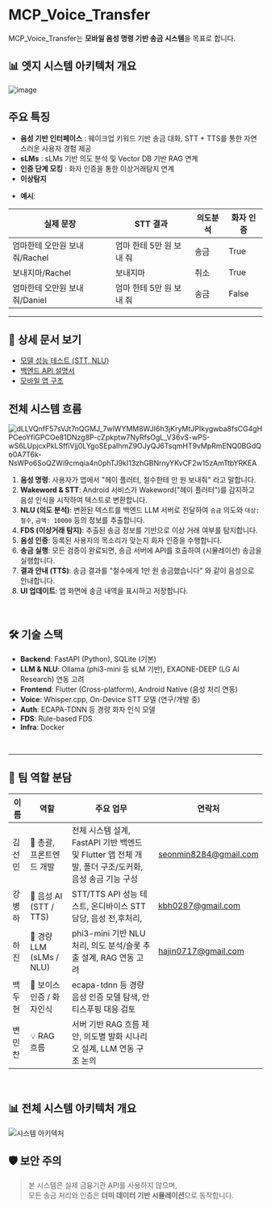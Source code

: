 # MCP_Voice_Transfer

MCP_Voice_Transfer는 **모바일 음성 명령 기반 송금 시스템**을 목표로 합니다.

## 📊 엣지 시스템 아키텍처 개요

![image](https://github.com/user-attachments/assets/15b04290-1225-4669-b176-60f6020ad88e)

## 주요 특징

- **음성 기반 인터페이스** : 웨이크업 키워드 기반 송금 대화, STT + TTS를 통한 자연스러운 사용자 경험 제공
- **sLMs** : sLMs 기반 의도 분석 및 Vector DB 기반 RAG 연계
- **인증 단계 모킹** : 화자 인증을 통한 이상거래탐지 연계
- **이상탐지**

* **예시**:

| 실제 문장                     | STT 결과                 | 의도분석 | 화자 인증 |
| ----------------------------- | ------------------------ | -------- | --------- |
| 엄마한테 오만원 보내줘/Rachel | 엄마 한테 5만 원 보내 줘 | 송금     | True      |
| 보내지마/Rachel               | 보내지마                 | 취소     | True      |
| 엄마한테 오만원 보내줘/Daniel | 엄마 한테 5만 원 보내 줘 | 송금     | False     |

---

## 📑 상세 문서 보기

- [모델 성능 테스트 (STT, NLU)](https://github.com/seonmin8284/MCP_Voice_Transfer/tree/main/experiments)
- [백엔드 API 설명서](./backend/README.md)
- [모바일 앱 구조](./frontend/README.md)

## 전체 시스템 흐름

![dLLVQnfF57sVJt7nQGMJ_7wlWYMM8WJI6h3jKryMtJPIkygwba8fsCG4gHPCeoYfiGPCOe81DNzg8P-cZpkptw7NyRfsOgL_V36vS-wPS-wS6LUpjcxPkLSffiVjj0LYgoSEpaIhmZ9OJyQJ6TsqmHT9vMpRmENQ0BGdQo0A7T6k-NsWPo6SoQZWi9cmqia4n0phTJ9kI13zhGBNrnyYKvCF2w15zAmTtbYRKEA](https://github.com/user-attachments/assets/50a5d7e4-082b-4570-92b2-db86f93f86d5)

1.  **음성 명령**: 사용자가 앱에서 "헤이 플러터, 철수한테 만 원 보내줘" 라고 말합니다.
2.  **Wakeword & STT**: Android 서비스가 Wakeword("헤이 플러터")를 감지하고 음성 인식을 시작하여 텍스트로 변환합니다.
3.  **NLU (의도 분석)**: 변환된 텍스트를 백엔드 LLM 서버로 전달하여 `송금` 의도와 `대상: 철수`, `금액: 10000` 등의 정보를 추출합니다.
4.  **FDS (이상거래 탐지)**: 추출된 송금 정보를 기반으로 이상 거래 여부를 탐지합니다.
5.  **음성 인증**: 등록된 사용자의 목소리가 맞는지 화자 인증을 수행합니다.
6.  **송금 실행**: 모든 검증이 완료되면, 송금 서버에 API를 호출하여 (시뮬레이션) 송금을 실행합니다.
7.  **결과 안내 (TTS)**: 송금 결과를 "철수에게 1만 원 송금했습니다" 와 같이 음성으로 안내합니다.
8.  **UI 업데이트**: 앱 화면에 송금 내역을 표시하고 저장합니다.

</br>

## 🛠️ 기술 스택

- **Backend**: FastAPI (Python), SQLite (기본)
- **LLM & NLU**: Ollama (phi3-mini 등 sLM 기반), EXAONE-DEEP (LG AI Research) 연동 고려
- **Frontend**: Flutter (Cross-platform), Android Native (음성 처리 연동)
- **Voice**: Whisper.cpp, On-Device STT 모델 (연구/개발 중)
- **Auth**: ECAPA-TDNN 등 경량 화자 인식 모델
- **FDS**: Rule-based FDS
- **Infra**: Docker
  </br>

</br>

---

## 👥 팀 역할 분담

| 이름   | 역할                      | 주요 업무                                                                                            | 연락처                |
| ------ | ------------------------- | ---------------------------------------------------------------------------------------------------- | --------------------- |
| 김선민 | 🧭 총괄, 프론트엔드 개발  | 전체 시스템 설계, FastAPI 기반 백엔드 및 Flutter 앱 전체 개발, 폴더 구조/도커화, 음성 송금 기능 구성 | seonmin8284@gmail.com |
| 강병하 | 🧠 음성 AI (STT / TTS)    | STT/TTS API 성능 테스트, 온디바이스 STT 담당, 음성 전,후처리,                                        | kbh0287@gmail.com     |
| 하진   | 🤖 경량 LLM (sLMs / NLU)  | phi3-mini 기반 NLU 처리, 의도 분석/슬롯 추출 설계, RAG 연동 고려                                     | hajin0717@gmail.com   |
| 백두현 | 🔐 보이스 인증 / 화자인식 | ecapa-tdnn 등 경량 음성 인증 모델 탐색, 안티스푸핑 대응 검토                                         |                       |
| 변민찬 | 💡 RAG 흐름               | 서버 기반 RAG 흐름 제안, 의도별 발화 시나리오 설계, LLM 연동 구조 논의                               |                       |

</br>

## 📊 전체 시스템 아키텍처 개요

![시스템 아키텍처](https://github.com/user-attachments/assets/968b7c89-62e3-478b-bbd3-0ebc2809bfc6)

## 🛡️ 보안 주의

> 본 시스템은 실제 금융기관 API를 사용하지 않으며,  
> 모든 송금 처리와 인증은 **더미 데이터 기반 시뮬레이션**으로 동작합니다.
